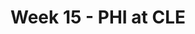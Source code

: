 ---
layout: game
title: Week 15 - PHI at CLE
season: 2000
game_id: 2000_15_PHI_CLE
away_team: PHI
home_team: CLE
---